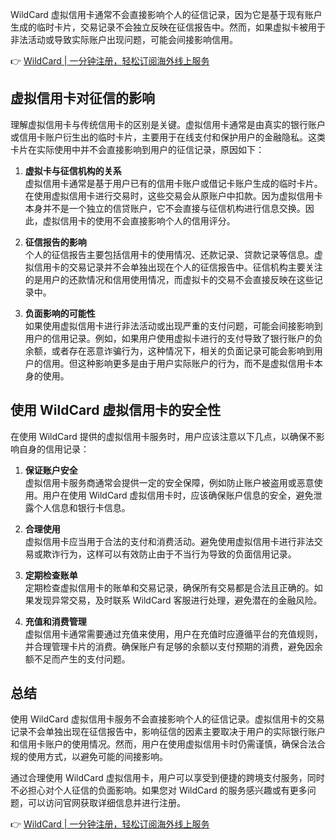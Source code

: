 WildCard 虚拟信用卡通常不会直接影响个人的征信记录，因为它是基于现有账户生成的临时卡片，交易记录不会独立反映在征信报告中。然而，如果虚拟卡被用于非法活动或导致实际账户出现问题，可能会间接影响信用。

👉 [WildCard | 一分钟注册，轻松订阅海外线上服务](https://bit.ly/bewildcard)

## 虚拟信用卡对征信的影响

理解虚拟信用卡与传统信用卡的区别是关键。虚拟信用卡通常是由真实的银行账户或信用卡账户衍生出的临时卡片，主要用于在线支付和保护用户的金融隐私。这类卡片在实际使用中并不会直接影响到用户的征信记录，原因如下：

1. **虚拟卡与征信机构的关系**  
   虚拟信用卡通常是基于用户已有的信用卡账户或借记卡账户生成的临时卡片。在使用虚拟信用卡进行交易时，这些交易会从原账户中扣款。因为虚拟信用卡本身并不是一个独立的信贷账户，它不会直接与征信机构进行信息交换。因此，虚拟信用卡的使用不会直接影响个人的信用评分。

2. **征信报告的影响**  
   个人的征信报告主要包括信用卡的使用情况、还款记录、贷款记录等信息。虚拟信用卡的交易记录并不会单独出现在个人的征信报告中。征信机构主要关注的是用户的还款情况和信用使用情况，而虚拟卡的交易不会直接反映在这些记录中。

3. **负面影响的可能性**  
   如果使用虚拟信用卡进行非法活动或出现严重的支付问题，可能会间接影响到用户的信用记录。例如，如果用户使用虚拟卡进行的支付导致了银行账户的负余额，或者存在恶意诈骗行为，这种情况下，相关的负面记录可能会影响到用户的信用。但这种影响更多是由于用户实际账户的行为，而不是虚拟信用卡本身的使用。

## 使用 WildCard 虚拟信用卡的安全性

在使用 WildCard 提供的虚拟信用卡服务时，用户应该注意以下几点，以确保不影响自身的信用记录：

1. **保证账户安全**  
   虚拟信用卡服务商通常会提供一定的安全保障，例如防止账户被盗用或恶意使用。用户在使用 WildCard 虚拟信用卡时，应该确保账户信息的安全，避免泄露个人信息和银行卡信息。

2. **合理使用**  
   虚拟信用卡应当用于合法的支付和消费活动。避免使用虚拟信用卡进行非法交易或欺诈行为，这样可以有效防止由于不当行为导致的负面信用记录。

3. **定期检查账单**  
   定期检查虚拟信用卡的账单和交易记录，确保所有交易都是合法且正确的。如果发现异常交易，及时联系 WildCard 客服进行处理，避免潜在的金融风险。

4. **充值和消费管理**  
   虚拟信用卡通常需要通过充值来使用，用户在充值时应遵循平台的充值规则，并合理管理卡片的消费。确保账户有足够的余额以支付预期的消费，避免因余额不足而产生的支付问题。

## 总结

使用 WildCard 虚拟信用卡服务不会直接影响个人的征信记录。虚拟信用卡的交易记录不会单独出现在征信报告中，影响征信的因素主要取决于用户的实际银行账户和信用卡账户的使用情况。然而，用户在使用虚拟信用卡时仍需谨慎，确保合法合规的使用方式，以避免可能的间接影响。

通过合理使用 WildCard 虚拟信用卡，用户可以享受到便捷的跨境支付服务，同时不必担心对个人征信的负面影响。如果您对 WildCard 的服务感兴趣或有更多问题，可以访问官网获取详细信息并进行注册。

👉 [WildCard | 一分钟注册，轻松订阅海外线上服务](https://bit.ly/bewildcard)